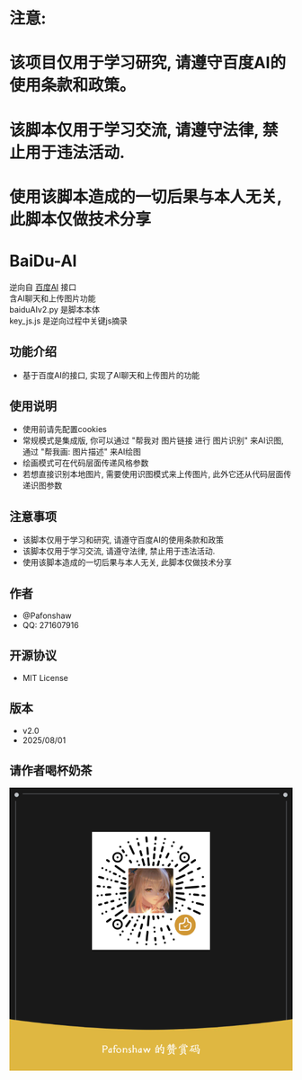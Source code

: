 
# 注意: 
# 该项目仅用于学习研究, 请遵守百度AI的使用条款和政策。  
# 该脚本仅用于学习交流, 请遵守法律, 禁止用于违法活动.  
# 使用该脚本造成的一切后果与本人无关, 此脚本仅做技术分享  

# BaiDu-AI
逆向自 [百度AI](https://chat.baidu.com/) 接口  
含AI聊天和上传图片功能  
baiduAIv2.py 是脚本本体  
key_js.js 是逆向过程中关键js摘录  

## 功能介绍
- 基于百度AI的接口, 实现了AI聊天和上传图片的功能  

## 使用说明  
- 使用前请先配置cookies  
- 常规模式是集成版, 你可以通过 "帮我对 图片链接 进行 图片识别" 来AI识图, 通过 "帮我画: 图片描述" 来AI绘图  
- 绘画模式可在代码层面传递风格参数  
- 若想直接识别本地图片, 需要使用识图模式来上传图片, 此外它还从代码层面传递识图参数  

## 注意事项  
- 该脚本仅用于学习和研究, 请遵守百度AI的使用条款和政策  
- 该脚本仅用于学习交流, 请遵守法律, 禁止用于违法活动.  
- 使用该脚本造成的一切后果与本人无关, 此脚本仅做技术分享   


## 作者  
- @Pafonshaw
- QQ: 271607916

## 开源协议
- MIT License

## 版本
- v2.0
- 2025/08/01

## 请作者喝杯奶茶  
![请作者喝杯奶茶](./weixin.png)
